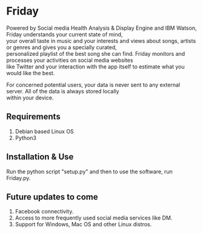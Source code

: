 # Friday
Powered by Social media Health Analysis & Display Engine and IBM Watson, Friday understands your current state of mind,  
your overall taste in music and your interests and views about songs, artists or genres and gives you a specially curated,  
personalized playlist of the best song she can find. Friday monitors and processes your activities on social media websites  
like Twitter and your interaction with the app itself to estimate what you would like the best.
  
For concerned potential users, your data is never sent to any external server. All of the data is always stored locally  
within your device.  
  
## Requirements
1. Debian based Linux OS  
2. Python3  
  
## Installation & Use
Run the python script "setup.py" and then to use the software, run Friday.py.  
  
  
## Future updates to come
1. Facebook connectivity.
2. Access to more frequently used social media services like DM.
3. Support for Windows, Mac OS and other Linux distros.
